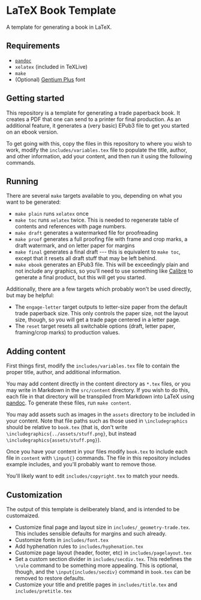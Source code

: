 # LaTeX Book Template

A template for generating a book in LaTeX.

## Requirements

* [`pandoc`][pandoc]
* `xelatex` (included in TeXLive)
* `make`
* (Optional) [Gentium Plus](https://software.sil.org/gentium/download/) font

## Getting started

This repository is a template for generating a trade paperback book. It creates a PDF that one can send to a printer for final production. As an additional feature, it generates a (very basic) EPub3 file to get you started on an ebook version.

To get going with this, copy the files in this repository to where you wish to work, modify the `includes/variables.tex` file to populate the title, author, and other information, add your content, and then run it using the following commands.

## Running

There are several `make` targets available to you, depending on what you want to be generated:

* `make plain` runs `xelatex` once
* `make toc` runs `xelatex` twice. This is needed to regenerate table of contents and references with page numbers.
* `make draft` generates a watermarked file for proofreading
* `make proof` generates a full proofing file with frame and crop marks, a draft watermark, and on letter paper for margins
* `make final` generates a final draft --- this is equivalent to `make toc`, except that it resets all draft stuff that may be left behind.
* `make ebook` generates an EPub3 file. This will be exceedingly plain and not include any graphics, so you'll need to use something like [Calibre][calibre] to generate a final product, but this will get you started.

Additionally, there are a few targets which probably won't be used directly, but may be helpful:

* The `engage-letter` target outputs to letter-size paper from the default trade paperback size. This only controls the paper size, not the layout size, though, so you will get a trade page centered in a letter page.
* The `reset` target resets all switchable options (draft, letter paper, framing/crop marks) to production values.

## Adding content

First things first, modify the `includes/variables.tex` file to contain the proper title, author, and additional information.

You may add content directly in the content directory as `*.tex` files, or you may write in Markdown in the `src/content` directory. If you wish to do this, each file in that directory will be transpiled from Markdown into LaTeX using [pandoc][pandoc]. To generate these files, run `make content`.

You may add assets such as images in the `assets` directory to be included in your content. Note that file paths such as those used in `\includegraphics` should be relative to `book.tex` (that is, don't write `\includegraphics{../assets/stuff.png}`, but instead `\includegraphics{assets/stuff.png}`).

Once you have your content in your files modify `book.tex` to include each file in `content` with `\input{}` commands. The file in this repository includes example includes, and you'll probably want to remove those.

You'll likely want to edit `includes/copyright.tex` to match your needs.

## Customization

The output of this template is deliberately bland, and is intended to be customaized.

* Customize final page and layout size in `includes/_geometry-trade.tex`. This includes sensible defaults for margins and such already.
* Customize fonts in `includes/font.tex`
* Add hyphenation rules to `includes/hyphenation.tex`
* Customize page layout (header, footer, etc) in `includes/pagelayout.tex`
* Set a custom section divider in `includes/secdiv.tex`. This redefines the `\rule` command to be something more appealing. This is optional, though, and the `\input{includes/secdiv}` command in `book.tex` can be removed to restore defaults.
* Customize your title and pretitle pages in `includes/title.tex` and `includes/pretitle.tex`

[pandoc]: https://pandoc.org
[calibre]: https://calibre-ebook.com/
